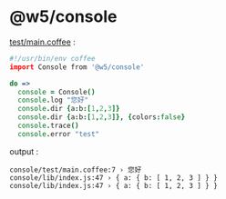 [‼️]: ✏️README.mdt

# @w5/console

[test/main.coffee](./test/main.coffee) :

```coffee
#!/usr/bin/env coffee
import Console from '@w5/console'

do =>
  console = Console()
  console.log "您好"
  console.dir {a:b:[1,2,3]}
  console.dir {a:b:[1,2,3]}, {colors:false}
  console.trace()
  console.error "test"
```

output :

```
console/test/main.coffee:7 › 您好
console/lib/index.js:47 › { a: { b: [ 1, 2, 3 ] } }
console/lib/index.js:47 › { a: { b: [ 1, 2, 3 ] } }
```
